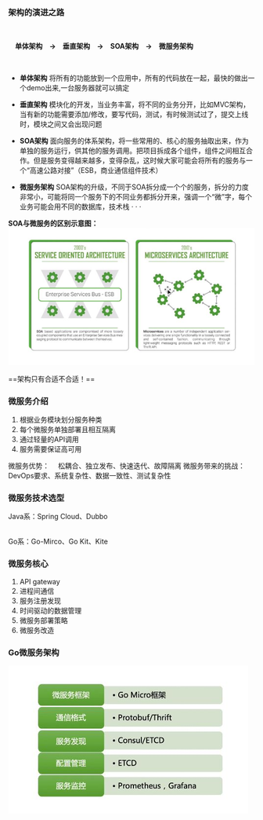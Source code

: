 ### 架构的演进之路
<br/>

&emsp;**单体架构&emsp;->&emsp;垂直架构&emsp;->&emsp;SOA架构&emsp;->&emsp;微服务架构**

<br/>

- **单体架构**
将所有的功能放到一个应用中，所有的代码放在一起，最快的做出一个demo出来,一台服务器就可以搞定

- **垂直架构**
 模块化的开发，当业务丰富，将不同的业务分开，比如MVC架构，当有新的功能需要添加/修改，要写代码，测试，有时候测试过了，提交上线时，模块之间又会出现问题

- **SOA架构**
面向服务的体系架构，将一些常用的、核心的服务抽取出来，作为单独的服务运行，供其他的服务调用。把项目拆成各个组件，组件之间相互合作。但是服务变得越来越多，变得杂乱，这时候大家可能会将所有的服务与一个“高速公路对接”（ESB，商业通信组件技术）

- **微服务架构**
 SOA架构的升级，不同于SOA拆分成一个个的服务，拆分的力度非常小，可能将同一个服务下的不同业务都拆分开来，强调一个“微”字，每个业务可能会用不同的数据库，技术栈 · · · 

**SOA与微服务的区别示意图：**
![SOA与微服务区别图.JPG](https://github.com/Jchaokai/Cloud-Resources/blob/master/images/Mirco/SOA%E4%B8%8E%E5%BE%AE%E6%9C%8D%E5%8A%A1%E5%8C%BA%E5%88%AB.JPG)

==架构只有合适不合适！==

### 微服务介绍
1. 根据业务模块划分服务种类
2. 每个微服务单独部署且相互隔离
3. 通过轻量的API调用
4. 服务需要保证高可用

微服务优势：
&emsp;松耦合、独立发布、快速迭代、故障隔离
微服务带来的挑战：
&emsp;DevOps要求、系统复杂性、数据一致性、测试复杂性

### 微服务技术选型
Java系：Spring Cloud、Dubbo

<br/>
Go系：Go-Mirco、Go Kit、Kite

### 微服务核心

1. API gateway
2. 进程间通信
3. 服务注册发现
4. 时间驱动的数据管理
5. 微服务部署策略
6. 微服务改造

### Go微服务架构

![GoMirco架构.JPG](https://github.com/Jchaokai/Cloud-Resources/blob/master/images/Mirco/Go-Mirco%E6%9E%B6%E6%9E%84.JPG)




